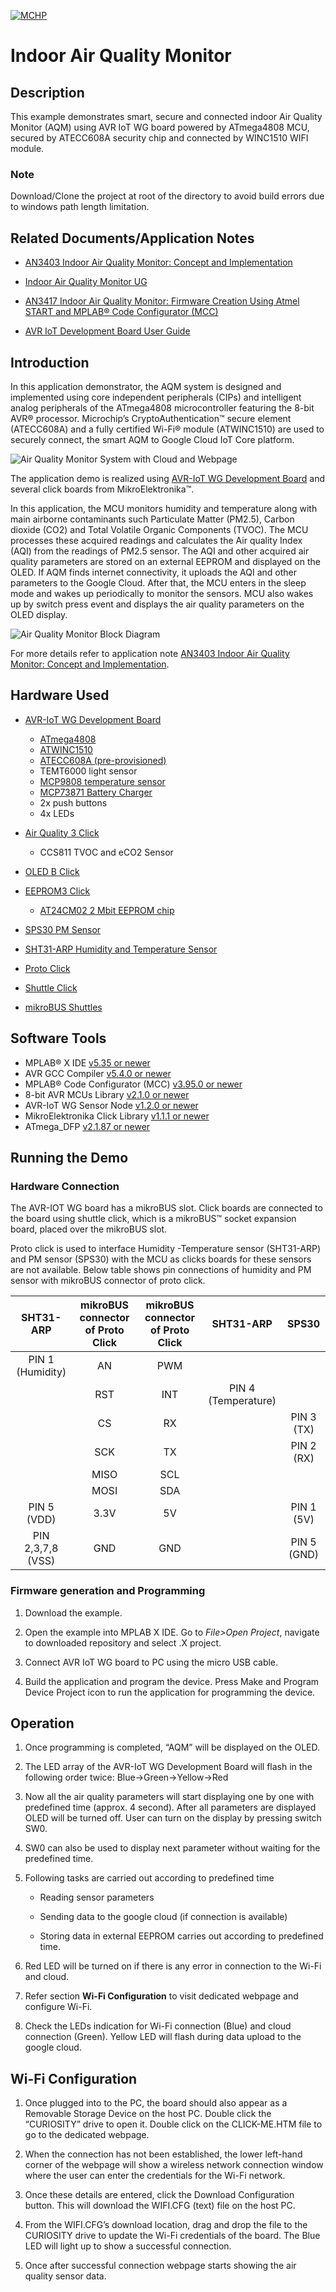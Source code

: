[![MCHP](Images/microchip.png)](https://www.microchip.com)

# Indoor Air Quality Monitor

## Description

This example demonstrates smart, secure and connected indoor Air Quality Monitor (AQM) using AVR IoT WG board powered by ATmega4808 MCU, secured by ATECC608A security chip and connected by WINC1510 WIFI module.

### Note

Download/Clone the project at root of the directory to avoid build errors due to windows path length limitation.

## Related Documents/Application Notes

+ [AN3403 Indoor Air Quality Monitor: Concept and Implementation](https://www.microchip.com/DS00003403)

+ [Indoor Air Quality Monitor UG](https://www.microchip.com/DS50002966)

+ [AN3417 Indoor Air Quality Monitor: Firmware Creation Using Atmel START and MPLAB® Code Configurator (MCC)](https://www.microchip.com/DS00003417)

+ [AVR IoT Development Board User Guide](https://www.microchip.com/DS50002809)

## Introduction

In this application demonstrator, the AQM system is designed and implemented using core independent peripherals (CIPs) and intelligent analog peripherals of the ATmega4808 microcontroller featuring the 8-bit AVR® processor. Microchip’s CryptoAuthentication™ secure element (ATECC608A) and a fully certified Wi-Fi® module (ATWINC1510) are used to securely connect, the smart AQM to Google Cloud IoT Core platform.

![Air Quality Monitor System with Cloud and Webpage](Images/overall_system.jpg)

​The application demo is realized using [AVR-IoT WG Development Board](https://www.microchip.com/DevelopmentTools/ProductDetails/AC164160) and several click boards from MikroElektronika™.

In this application, the MCU monitors humidity and temperature along with main airborne contaminants such Particulate Matter (PM2.5), Carbon dioxide (CO2) and Total Volatile Organic Components (TVOC). The MCU processes these acquired readings and calculates the Air quality Index (AQI) from the readings of PM2.5 sensor. The AQI and other acquired air quality parameters are stored on an external EEPROM and displayed on the OLED. If AQM finds internet connectivity, it uploads the AQI and other parameters to the Google Cloud. After that, the MCU enters in the sleep mode and wakes up periodically to monitor the sensors. MCU also wakes up by switch press event and displays the air quality parameters on the OLED display.

![Air Quality Monitor Block Diagram](Images/block_diagram.jpg)

For more details refer to application note [AN3403 Indoor Air Quality Monitor: Concept and Implementation](https://www.microchip.com/DS00003403).

## Hardware Used

* [AVR-IoT WG Development Board](https://www.microchip.com/DevelopmentTools/ProductDetails/AC164160)
	* [ATmega4808](https://www.microchip.com/wwwproducts/en/ATMEGA4808)
	* [ATWINC1510](https://www.microchip.com/wwwproducts/en/ATwinc1500)
	* [ATECC608A (pre-provisioned)](https://www.microchip.com/wwwproducts/en/ATECC608A)
	* TEMT6000 light sensor
	* [MCP9808 temperature sensor](https://www.microchip.com/wwwproducts/en/en556182)
	* [MCP73871 Battery Charger](https://www.microchip.com/wwwproducts/en/en536670)
	* 2x push buttons
	* 4x LEDs

* [Air Quality 3 Click](https://www.mikroe.com/air-quality-3-click)
	* CCS811 TVOC and eCO2 Sensor

* [OLED B Click](https://www.mikroe.com/oled-b-click)

* [EEPROM3 Click](https://www.mikroe.com/eeprom-3-click)
	* [AT24CM02 2 Mbit EEPROM chip](https://www.microchip.com/wwwproducts/en/AT24CM02)

* [SPS30 PM Sensor](https://www.sensirion.com/en/environmental-sensors/particulate-matter-sensors-pm25/)

* [SHT31-ARP Humidity and Temperature Sensor](https://www.digikey.in/product-detail/en/sensirion-ag/SHT31-ARP-B/1649-1012-1-ND/5872293)

* [Proto Click](https://www.mikroe.com/proto-click)

* [Shuttle Click](https://www.mikroe.com/shuttle-click)

* [mikroBUS Shuttles](https://www.mikroe.com/mikrobus-shuttle)

## Software Tools

* MPLAB® X IDE [v5.35 or newer](https://www.microchip.com/mplab/mplab-x-ide)
* AVR GCC Compiler [v5.4.0 or newer](https://www.microchip.com/en-us/development-tools-tools-and-software/gcc-compilers-avr-and-arm)
* MPLAB® Code Configurator (MCC) [v3.95.0 or newer](https://www.microchip.com/mplab/mplab-code-configurator)
* 8-bit AVR MCUs Library [v2.1.0 or newer](https://www.microchip.com/mplab/mplab-code-configurator)
* AVR-IoT WG Sensor Node [v1.2.0 or newer](https://www.microchip.com/mplab/mplab-code-configurator)
* MikroElektronika Click Library [v1.1.1 or newer](https://www.microchip.com/mplab/mplab-code-configurator)
* ATmega_DFP [v2.1.87 or newer](https://packs.download.microchip.com/)

## Running the Demo

### Hardware Connection

The AVR-IOT WG board has a mikroBUS slot. Click boards are connected to the board using shuttle click, which is a mikroBUS™ socket expansion board, placed over the mikroBUS slot.

Proto click is used to interface Humidity -Temperature sensor (SHT31-ARP) and PM sensor (SPS30) with the MCU as clicks boards for these sensors are not available. Below table shows pin connections of humidity and PM sensor with mikroBUS connector of proto click.

| SHT31-ARP     | mikroBUS connector of Proto Click | mikroBUS connector of Proto Click  |SHT31-ARP|SPS30|
| :---------: |:----------:|:-----------:|:---------:|:------------:|
| PIN 1 (Humidity)	| AN 	| PWM|	|			|		
|           		| RST 	| INT	|PIN 4 (Temperature)	|		|
|          		| CS 	|RX 	|			|PIN 3 (TX)|
|          		| SCK 	| TX 	|			|PIN 2 (RX)|
|           		| MISO 	| SCL 	|			|		|
|          		| MOSI 	| SDA	|			|		|
|PIN 5 (VDD)      	| 3.3V 	| 5V 	|			|PIN 1 (5V)	|
|PIN 2,3,7,8 (VSS) 	| GND 	| GND 	|			|PIN 5 (GND)	|




### Firmware generation and Programming

1. Download the example.

2. Open the example into MPLAB X IDE. Go to *File>Open Project*, navigate to downloaded repository and select .X project.

3. Connect AVR IoT WG board to PC using the micro USB cable.

4. Build the application and program the device. Press Make and Program Device Project icon to run the application for programming the device.


## Operation

1. Once programming is completed, “AQM” will be displayed on the OLED.

2. The LED array of the AVR-IoT WG Development Board will flash in the following order twice: Blue->Green->Yellow->Red

3. Now all the air quality parameters will start displaying one by one with predefined time (approx. 4 second). After all parameters are displayed OLED will be turned off. User can turn on the display by pressing switch SW0.

4. SW0 can also be used to display next parameter without waiting for the predefined time.

5. Following tasks are carried out according to predefined time

	+ Reading sensor parameters

	+ Sending data to the google cloud (if connection is available)

	+ Storing data in external EEPROM carries out according to predefined time.

6. Red LED will be turned on if there is any error in connection to the Wi-Fi and cloud.

7. Refer section **Wi-Fi Configuration** to visit dedicated webpage and configure Wi-Fi.

8. Check the LEDs indication for Wi-Fi connection (Blue) and cloud connection (Green). Yellow LED will flash during data upload to the google cloud.

## Wi-Fi Configuration

1. Once plugged into to the PC, the board should also appear as a Removable Storage Device on the host PC. Double click the “CURIOSITY” drive to open it. Double click on the CLICK-ME.HTM file to go to the dedicated webpage.

2. When the connection has not been established, the lower left-hand corner of the webpage will show a wireless network connection window where the user can enter the credentials for the Wi-Fi network.

3. Once these details are entered, click the Download Configuration button. This will download the WIFI.CFG (text) file on the host PC.

4. From the WIFI.CFG’s download location, drag and drop the file to the CURIOSITY drive to update the Wi-Fi credentials of the board. The Blue LED will light up to show a successful connection.

5. Once after successful connection webpage starts showing the air quality sensor data.
